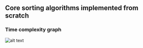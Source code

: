 ## Core sorting algorithms implemented from scratch

### Time complexity graph

![alt text](https://cdn-images-1.medium.com/max/1600/1*yekzNjsqZzGCET2KotEROQ.png)

